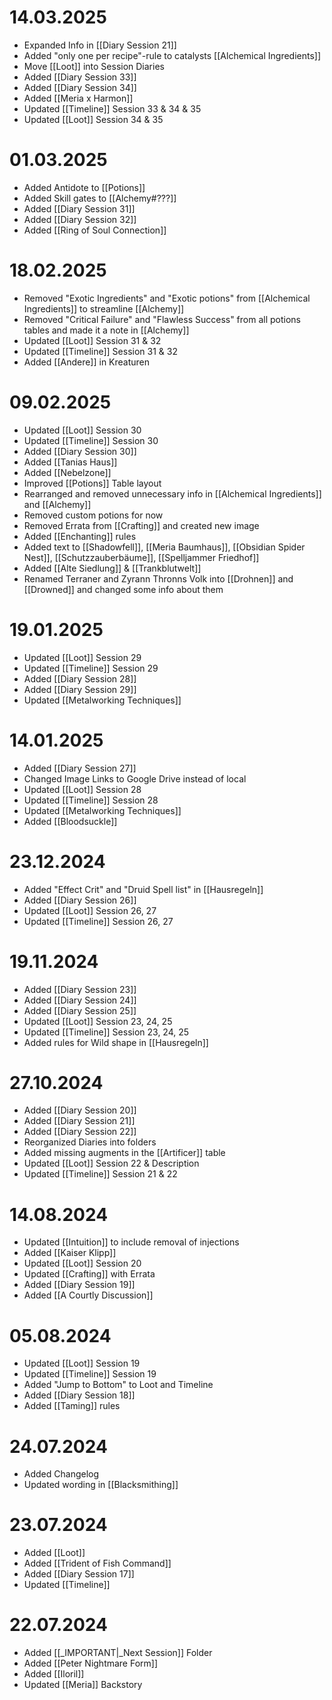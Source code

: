 # 14.03.2025
- Expanded Info in [[Diary Session 21]]
- Added "only one per recipe"-rule to catalysts [[Alchemical Ingredients]]
- Move [[Loot]] into Session Diaries
- Added [[Diary Session 33]]
- Added [[Diary Session 34]]
- Added [[Meria x Harmon]]
- Updated [[Timeline]] Session 33 & 34 & 35
- Updated [[Loot]] Session 34 & 35
# 01.03.2025
- Added Antidote to [[Potions]]
- Added Skill gates to [[Alchemy#???]]
- Added [[Diary Session 31]]
- Added [[Diary Session 32]]
- Added [[Ring of Soul Connection]]

# 18.02.2025
- Removed "Exotic Ingredients" and "Exotic potions" from [[Alchemical Ingredients]] to streamline [[Alchemy]]
- Removed "Critical Failure" and "Flawless Success" from all potions tables and made it a note in [[Alchemy]] 
- Updated [[Loot]] Session 31 & 32
- Updated [[Timeline]] Session 31 & 32
- Added [[Andere]] in Kreaturen

# 09.02.2025
- Updated [[Loot]] Session 30
- Updated [[Timeline]] Session 30
- Added [[Diary Session 30]]
- Added [[Tanias Haus]]
- Added [[Nebelzone]]
- Improved [[Potions]] Table layout
- Rearranged and removed unnecessary info in [[Alchemical Ingredients]] and [[Alchemy]]
- Removed custom potions for now
- Removed Errata from [[Crafting]] and created new image
- Added [[Enchanting]] rules
- Added text to [[Shadowfell]], [[Meria Baumhaus]], [[Obsidian Spider Nest]], [[Schutzzauberbäume]], [[Spelljammer Friedhof]]
- Added [[Alte Siedlung]] & [[Trankblutwelt]]
- Renamed Terraner and Zyrann Thronns Volk into [[Drohnen]] and [[Drowned]] and changed some info about them

# 19.01.2025
- Updated [[Loot]] Session 29
- Updated [[Timeline]] Session 29
- Added [[Diary Session 28]]
- Added [[Diary Session 29]]
- Updated [[Metalworking Techniques]]

# 14.01.2025
- Added [[Diary Session 27]]
- Changed Image Links to Google Drive instead of local
- Updated [[Loot]] Session 28
- Updated [[Timeline]] Session 28
- Updated [[Metalworking Techniques]]
- Added [[Bloodsuckle]]

# 23.12.2024
- Added "Effect Crit" and "Druid Spell list" in [[Hausregeln]]
- Added [[Diary Session 26]]
- Updated [[Loot]] Session 26, 27
- Updated [[Timeline]] Session 26, 27

# 19.11.2024
- Added [[Diary Session 23]]
- Added [[Diary Session 24]]
- Added [[Diary Session 25]]
- Updated [[Loot]] Session 23, 24, 25
- Updated [[Timeline]] Session 23, 24, 25
- Added rules for Wild shape in [[Hausregeln]]

# 27.10.2024
- Added [[Diary Session 20]]
- Added [[Diary Session 21]]
- Added [[Diary Session 22]]
- Reorganized Diaries into folders
- Added missing augments in the [[Artificer]] table
- Updated [[Loot]] Session 22 & Description
- Updated [[Timeline]] Session 21 & 22

# 14.08.2024
- Updated [[Intuition]] to include removal of injections
- Added [[Kaiser Klipp]]
- Updated [[Loot]] Session 20
- Updated [[Crafting]] with Errata
- Added [[Diary Session 19]]
- Added [[A Courtly Discussion]]

# 05.08.2024
- Updated [[Loot]] Session 19
- Updated [[Timeline]] Session 19
- Added "Jump to Bottom" to Loot and Timeline
- Added [[Diary Session 18]]
- Added [[Taming]] rules

# 24.07.2024

- Added Changelog
- Updated wording in [[Blacksmithing]]

# 23.07.2024

- Added [[Loot]]
- Added [[Trident of Fish Command]]
- Added [[Diary Session 17]]
- Updated [[Timeline]]

# 22.07.2024

- Added [[_IMPORTANT|_Next Session]] Folder
- Added [[Peter Nightmare Form]]
- Added [[Iloril]]
- Updated [[Meria]] Backstory
